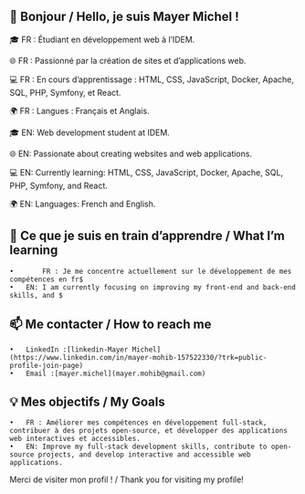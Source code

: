 ## 👋 Bonjour / Hello, je suis Mayer Michel !

🎓 FR : Étudiant en développement web à l’IDEM.

🌐 FR : Passionné par la création de sites et d’applications web.

💻 FR : En cours d’apprentissage : HTML, CSS, JavaScript, Docker, Apache, SQL, PHP, Symfony, et React.

🌍 FR : Langues : Français et Anglais.

🎓 EN: Web development student at IDEM.

🌐 EN: Passionate about creating websites and web applications.

💻 EN: Currently learning: HTML, CSS, JavaScript, Docker, Apache, SQL, PHP, Symfony, and React.

🌍 EN: Languages: French and English.

## 🌱 Ce que je suis en train d’apprendre / What I’m learning
	•       FR : Je me concentre actuellement sur le développement de mes compétences en fr$
	•	EN: I am currently focusing on improving my front-end and back-end skills, and $


## 📫 Me contacter / How to reach me

	•	LinkedIn :[linkedin-Mayer Michel](https://www.linkedin.com/in/mayer-mohib-157522330/?trk=public-profile-join-page)
	•	Email :[mayer.michel](mayer.mohib@gmail.com)

## 💡 Mes objectifs / My Goals

	•	FR : Améliorer mes compétences en développement full-stack, contribuer à des projets open-source, et développer des applications web interactives et accessibles.
	•	EN: Improve my full-stack development skills, contribute to open-source projects, and develop interactive and accessible web applications.


Merci de visiter mon profil ! / Thank you for visiting my profile!
